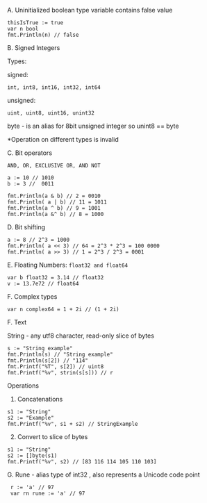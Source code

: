 A. Uninitialized boolean type variable contains false value

```
thisIsTrue := true
var n bool
fmt.Println(n) // false
```

B. Signed Integers

Types:

signed:

    int, int8, int16, int32, int64

unsigned:

    uint, uint8, uint16, unint32

byte - is an alias for 8bit unsigned integer so unint8 == byte

\*Operation on different types is invalid

C. Bit operators

    AND, OR, EXCLUSIVE OR, AND NOT

```
a := 10 // 1010
b := 3 //  0011

fmt.Println(a & b) // 2 = 0010
fmt.Println( a | b) // 11 = 1011
fmt.Println(a ^ b) // 9 = 1001
fmt.Println(a &^ b) // 8 = 1000
```

D. Bit shifting

```
a := 8 // 2^3 = 1000
fmt.Println( a << 3) // 64 = 2^3 * 2^3 = 100 0000
fmt.Println( a >> 3) // 1 = 2^3 / 2^3 = 0001
```

E. Floating Numbers: `float32 and float64`

```
var b float32 = 3.14 // float32
v := 13.7e72 // float64
```

F. Complex types

```
var n complex64 = 1 + 2i // (1 + 2i)
```

F. Text

String - any utf8 character, read-only slice of bytes

```
s := "String example"
fmt.Println(s) // "String example"
fmt.Println(s[2]) // "114"
fmt.Printf("%T", s[2]) // uint8
fmt.Printf("%v", strin(s[s])) // r
```

Operations

1. Concatenations

```
s1 := "String"
s2 := "Example"
fmt.Printf("%v", s1 + s2) // StringExample
```

2. Convert to slice of bytes

```
s1 := "String"
s2 := []byte(s1)
fmt.Printf("%v", s2) // [83 116 114 105 110 103]
```

G. Rune - alias type of int32 , also represents a Unicode code point

```
 r := 'a' // 97
 var rn rune := 'a' // 97
```

